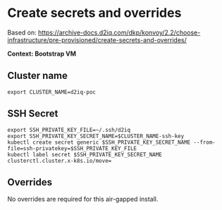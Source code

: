 # Create secrets and overrides

Based on: https://archive-docs.d2iq.com/dkp/konvoy/2.2/choose-infrastructure/pre-provisioned/create-secrets-and-overrides/

**Context: Bootstrap VM**

## Cluster name
```
export CLUSTER_NAME=d2iq-poc
```

## SSH Secret
```
export SSH_PRIVATE_KEY_FILE=~/.ssh/d2iq
export SSH_PRIVATE_KEY_SECRET_NAME=$CLUSTER_NAME-ssh-key
kubectl create secret generic $SSH_PRIVATE_KEY_SECRET_NAME --from-file=ssh-privatekey=$SSH_PRIVATE_KEY_FILE
kubectl label secret $SSH_PRIVATE_KEY_SECRET_NAME clusterctl.cluster.x-k8s.io/move=
```

## Overrides

No overrides are required for this air-gapped install.